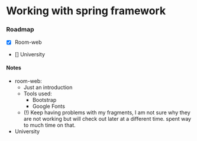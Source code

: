 # Working with spring framework

### Roadmap
* [X] Room-web
* [] University



#### Notes
* room-web: 
  * Just an introduction
  * Tools used: 
    * Bootstrap
    * Google Fonts
  * (!) Keep having problems with my fragments, I am not sure why they are not working but will check out later at a different time. spent way to much time on that.
* University